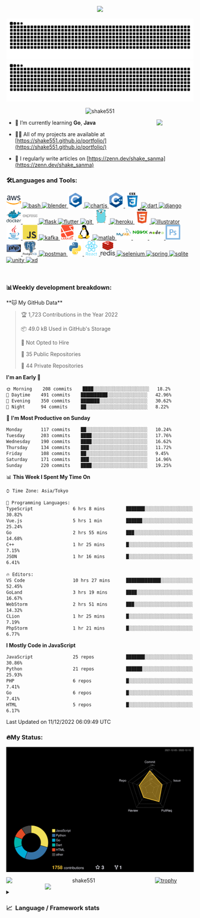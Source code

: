 <p align="center"><img src="https://capsule-render.vercel.app/api?type=waving&color=gradient&height=300&section=header&text=Hi%20I'm%20shake&fontSize=90&animation=fadeIn&fontAlignY=38&desc=Welcome%20To%20Shake's%20GitHub%20Profile%20&descAlignY=51&descAlign=62"></p>

<p align="center">
  <img src="https://raw.githubusercontent.com/shake551/shake551/output/github-contribution-grid-snake-dark.svg#gh-dark-mode-only" />
  <img src="https://raw.githubusercontent.com/shake551/shake551/output/github-contribution-grid-snake.svg#gh-light-mode-only" />
</p>


<p align="center">
  <img src="https://komarev.com/ghpvc/?username=shake551&label=Profile%20views&color=0e75b6&style=flat" alt="shake551" />
</p>

<img src="https://media.giphy.com/media/hvRJCLFzcasrR4ia7z/giphy.gif" width="100" align="right">

- 🌱 I’m currently learning **Go**, **Java**

- 👨‍💻 All of my projects are available at [https://shake551.github.io/portfolio/](https://shake551.github.io/portfolio/)

- 📝 I regularly write articles on [https://zenn.dev/shake_sanma](https://zenn.dev/shake_sanma)


<h3 align="left">🛠️Languages and Tools:</h3>
<p align="left"> <a href="https://aws.amazon.com" target="_blank" rel="noreferrer"> <img src="https://raw.githubusercontent.com/devicons/devicon/master/icons/amazonwebservices/amazonwebservices-original-wordmark.svg" alt="aws" width="40" height="40"/> </a> <a href="https://www.gnu.org/software/bash/" target="_blank" rel="noreferrer"> <img src="https://www.vectorlogo.zone/logos/gnu_bash/gnu_bash-icon.svg" alt="bash" width="40" height="40"/> </a> <a href="https://www.blender.org/" target="_blank" rel="noreferrer"> <img src="https://download.blender.org/branding/community/blender_community_badge_white.svg" alt="blender" width="40" height="40"/> </a> <a href="https://www.cprogramming.com/" target="_blank" rel="noreferrer"> <img src="https://raw.githubusercontent.com/devicons/devicon/master/icons/c/c-original.svg" alt="c" width="40" height="40"/> </a> <a href="https://www.chartjs.org" target="_blank" rel="noreferrer"> <img src="https://www.chartjs.org/media/logo-title.svg" alt="chartjs" width="40" height="40"/> </a> <a href="https://www.w3schools.com/cpp/" target="_blank" rel="noreferrer"> <img src="https://raw.githubusercontent.com/devicons/devicon/master/icons/cplusplus/cplusplus-original.svg" alt="cplusplus" width="40" height="40"/> </a> <a href="https://www.w3schools.com/css/" target="_blank" rel="noreferrer"> <img src="https://raw.githubusercontent.com/devicons/devicon/master/icons/css3/css3-original-wordmark.svg" alt="css3" width="40" height="40"/> </a> <a href="https://dart.dev" target="_blank" rel="noreferrer"> <img src="https://www.vectorlogo.zone/logos/dartlang/dartlang-icon.svg" alt="dart" width="40" height="40"/> </a> <a href="https://www.djangoproject.com/" target="_blank" rel="noreferrer"> <img src="https://cdn.worldvectorlogo.com/logos/django.svg" alt="django" width="40" height="40"/> </a> <a href="https://www.docker.com/" target="_blank" rel="noreferrer"> <img src="https://raw.githubusercontent.com/devicons/devicon/master/icons/docker/docker-original-wordmark.svg" alt="docker" width="40" height="40"/> </a> <a href="https://expressjs.com" target="_blank" rel="noreferrer"> <img src="https://raw.githubusercontent.com/devicons/devicon/master/icons/express/express-original-wordmark.svg" alt="express" width="40" height="40"/> </a> <a href="https://flask.palletsprojects.com/" target="_blank" rel="noreferrer"> <img src="https://www.vectorlogo.zone/logos/pocoo_flask/pocoo_flask-icon.svg" alt="flask" width="40" height="40"/> </a> <a href="https://flutter.dev" target="_blank" rel="noreferrer"> <img src="https://www.vectorlogo.zone/logos/flutterio/flutterio-icon.svg" alt="flutter" width="40" height="40"/> </a> <a href="https://git-scm.com/" target="_blank" rel="noreferrer"> <img src="https://www.vectorlogo.zone/logos/git-scm/git-scm-icon.svg" alt="git" width="40" height="40"/> </a> <a href="https://golang.org" target="_blank" rel="noreferrer"> <img src="https://raw.githubusercontent.com/devicons/devicon/master/icons/go/go-original.svg" alt="go" width="40" height="40"/> </a> <a href="https://heroku.com" target="_blank" rel="noreferrer"> <img src="https://www.vectorlogo.zone/logos/heroku/heroku-icon.svg" alt="heroku" width="40" height="40"/> </a> <a href="https://www.w3.org/html/" target="_blank" rel="noreferrer"> <img src="https://raw.githubusercontent.com/devicons/devicon/master/icons/html5/html5-original-wordmark.svg" alt="html5" width="40" height="40"/> </a> <a href="https://www.adobe.com/in/products/illustrator.html" target="_blank" rel="noreferrer"> <img src="https://www.vectorlogo.zone/logos/adobe_illustrator/adobe_illustrator-icon.svg" alt="illustrator" width="40" height="40"/> </a> <a href="https://www.java.com" target="_blank" rel="noreferrer"> <img src="https://raw.githubusercontent.com/devicons/devicon/master/icons/java/java-original.svg" alt="java" width="40" height="40"/> </a> <a href="https://developer.mozilla.org/en-US/docs/Web/JavaScript" target="_blank" rel="noreferrer"> <img src="https://raw.githubusercontent.com/devicons/devicon/master/icons/javascript/javascript-original.svg" alt="javascript" width="40" height="40"/> </a> <a href="https://kafka.apache.org/" target="_blank" rel="noreferrer"> <img src="https://www.vectorlogo.zone/logos/apache_kafka/apache_kafka-icon.svg" alt="kafka" width="40" height="40"/> </a> <a href="https://laravel.com/" target="_blank" rel="noreferrer"> <img src="https://raw.githubusercontent.com/devicons/devicon/master/icons/laravel/laravel-plain-wordmark.svg" alt="laravel" width="40" height="40"/> </a> <a href="https://www.linux.org/" target="_blank" rel="noreferrer"> <img src="https://raw.githubusercontent.com/devicons/devicon/master/icons/linux/linux-original.svg" alt="linux" width="40" height="40"/> </a> <a href="https://www.mathworks.com/" target="_blank" rel="noreferrer"> <img src="https://upload.wikimedia.org/wikipedia/commons/2/21/Matlab_Logo.png" alt="matlab" width="40" height="40"/> </a> <a href="https://www.mysql.com/" target="_blank" rel="noreferrer"> <img src="https://raw.githubusercontent.com/devicons/devicon/master/icons/mysql/mysql-original-wordmark.svg" alt="mysql" width="40" height="40"/> </a> <a href="https://www.nginx.com" target="_blank" rel="noreferrer"> <img src="https://raw.githubusercontent.com/devicons/devicon/master/icons/nginx/nginx-original.svg" alt="nginx" width="40" height="40"/> </a> <a href="https://nodejs.org" target="_blank" rel="noreferrer"> <img src="https://raw.githubusercontent.com/devicons/devicon/master/icons/nodejs/nodejs-original-wordmark.svg" alt="nodejs" width="40" height="40"/> </a> <a href="https://www.photoshop.com/en" target="_blank" rel="noreferrer"> <img src="https://raw.githubusercontent.com/devicons/devicon/master/icons/photoshop/photoshop-line.svg" alt="photoshop" width="40" height="40"/> </a> <a href="https://www.php.net" target="_blank" rel="noreferrer"> <img src="https://raw.githubusercontent.com/devicons/devicon/master/icons/php/php-original.svg" alt="php" width="40" height="40"/> </a> <a href="https://www.postgresql.org" target="_blank" rel="noreferrer"> <img src="https://raw.githubusercontent.com/devicons/devicon/master/icons/postgresql/postgresql-original-wordmark.svg" alt="postgresql" width="40" height="40"/> </a> <a href="https://postman.com" target="_blank" rel="noreferrer"> <img src="https://www.vectorlogo.zone/logos/getpostman/getpostman-icon.svg" alt="postman" width="40" height="40"/> </a> <a href="https://www.python.org" target="_blank" rel="noreferrer"> <img src="https://raw.githubusercontent.com/devicons/devicon/master/icons/python/python-original.svg" alt="python" width="40" height="40"/> </a> <a href="https://reactjs.org/" target="_blank" rel="noreferrer"> <img src="https://raw.githubusercontent.com/devicons/devicon/master/icons/react/react-original-wordmark.svg" alt="react" width="40" height="40"/> </a> <a href="https://redis.io" target="_blank" rel="noreferrer"> <img src="https://raw.githubusercontent.com/devicons/devicon/master/icons/redis/redis-original-wordmark.svg" alt="redis" width="40" height="40"/> </a> <a href="https://www.selenium.dev" target="_blank" rel="noreferrer"> <img src="https://raw.githubusercontent.com/detain/svg-logos/780f25886640cef088af994181646db2f6b1a3f8/svg/selenium-logo.svg" alt="selenium" width="40" height="40"/> </a> <a href="https://spring.io/" target="_blank" rel="noreferrer"> <img src="https://www.vectorlogo.zone/logos/springio/springio-icon.svg" alt="spring" width="40" height="40"/> </a> <a href="https://www.sqlite.org/" target="_blank" rel="noreferrer"> <img src="https://www.vectorlogo.zone/logos/sqlite/sqlite-icon.svg" alt="sqlite" width="40" height="40"/> </a> <a href="https://unity.com/" target="_blank" rel="noreferrer"> <img src="https://www.vectorlogo.zone/logos/unity3d/unity3d-icon.svg" alt="unity" width="40" height="40"/> </a> <a href="https://www.adobe.com/products/xd.html" target="_blank" rel="noreferrer"> <img src="https://cdn.worldvectorlogo.com/logos/adobe-xd.svg" alt="xd" width="40" height="40"/> </a> </p>

<br>

<h3 align="left">📊Weekly development breakdown:</h3>
<!--START_SECTION:waka-->
**🐱 My GitHub Data** 

> 🏆 1,723 Contributions in the Year 2022
 > 
> 📦 49.0 kB Used in GitHub's Storage 
 > 
> 🚫 Not Opted to Hire
 > 
> 📜 35 Public Repositories 
 > 
> 🔑 44 Private Repositories  
 > 
**I'm an Early 🐤** 

```text
🌞 Morning    208 commits    ████░░░░░░░░░░░░░░░░░░░░░   18.2% 
🌆 Daytime    491 commits    ██████████░░░░░░░░░░░░░░░   42.96% 
🌃 Evening    350 commits    ███████░░░░░░░░░░░░░░░░░░   30.62% 
🌙 Night      94 commits     ██░░░░░░░░░░░░░░░░░░░░░░░   8.22%

```
📅 **I'm Most Productive on Sunday** 

```text
Monday       117 commits    ██░░░░░░░░░░░░░░░░░░░░░░░   10.24% 
Tuesday      203 commits    ████░░░░░░░░░░░░░░░░░░░░░   17.76% 
Wednesday    190 commits    ████░░░░░░░░░░░░░░░░░░░░░   16.62% 
Thursday     134 commits    ███░░░░░░░░░░░░░░░░░░░░░░   11.72% 
Friday       108 commits    ██░░░░░░░░░░░░░░░░░░░░░░░   9.45% 
Saturday     171 commits    ███░░░░░░░░░░░░░░░░░░░░░░   14.96% 
Sunday       220 commits    ████░░░░░░░░░░░░░░░░░░░░░   19.25%

```


📊 **This Week I Spent My Time On** 

```text
⌚︎ Time Zone: Asia/Tokyo

💬 Programming Languages: 
TypeScript               6 hrs 8 mins        ███████░░░░░░░░░░░░░░░░░░   30.82% 
Vue.js                   5 hrs 1 min         ██████░░░░░░░░░░░░░░░░░░░   25.24% 
Go                       2 hrs 55 mins       ███░░░░░░░░░░░░░░░░░░░░░░   14.68% 
C++                      1 hr 25 mins        █░░░░░░░░░░░░░░░░░░░░░░░░   7.15% 
JSON                     1 hr 16 mins        █░░░░░░░░░░░░░░░░░░░░░░░░   6.41%

🔥 Editors: 
VS Code                  10 hrs 27 mins      █████████████░░░░░░░░░░░░   52.45% 
GoLand                   3 hrs 19 mins       ████░░░░░░░░░░░░░░░░░░░░░   16.67% 
WebStorm                 2 hrs 51 mins       ███░░░░░░░░░░░░░░░░░░░░░░   14.32% 
CLion                    1 hr 25 mins        █░░░░░░░░░░░░░░░░░░░░░░░░   7.19% 
PhpStorm                 1 hr 21 mins        █░░░░░░░░░░░░░░░░░░░░░░░░   6.77%

```

**I Mostly Code in JavaScript** 

```text
JavaScript               25 repos            ███████░░░░░░░░░░░░░░░░░░   30.86% 
Python                   21 repos            ██████░░░░░░░░░░░░░░░░░░░   25.93% 
PHP                      6 repos             █░░░░░░░░░░░░░░░░░░░░░░░░   7.41% 
Go                       6 repos             █░░░░░░░░░░░░░░░░░░░░░░░░   7.41% 
HTML                     5 repos             █░░░░░░░░░░░░░░░░░░░░░░░░   6.17%

```



 Last Updated on 11/12/2022 06:09:49 UTC
<!--END_SECTION:waka-->


<h3 align="left">🔥My Status:</h3>

<p align="center">
  <img src="./profile-3d-contrib/profile-night-rainbow.svg" align="center" width="550">
</p>
  
<p align="center">
<img src="https://github-readme-streak-stats.herokuapp.com/?user=shake551&theme=highcontrast" alt="shake551" align="left" width="400">
<img src="https://github-readme-stats.vercel.app/api?username=shake551&count_private=true&show_icons=true&theme=highcontrast" align="right" width="400">
</p>

[![trophy](https://github-profile-trophy.vercel.app/?username=shake551&theme=darkhub&column=8)](https://github.com/ryo-ma/github-profile-trophy)

<details>
  <summary><h3>📈&nbsp;&nbsp;Language&nbsp;/&nbsp;Framework stats</h3></summary>
  <br/>
  <a href='https://profile.codersrank.io/user/shake551/'>
    <img src='http://cr-skills-chart-widget.azurewebsites.net/api/api?username=shake551' width="800">
  </a>

</details>
